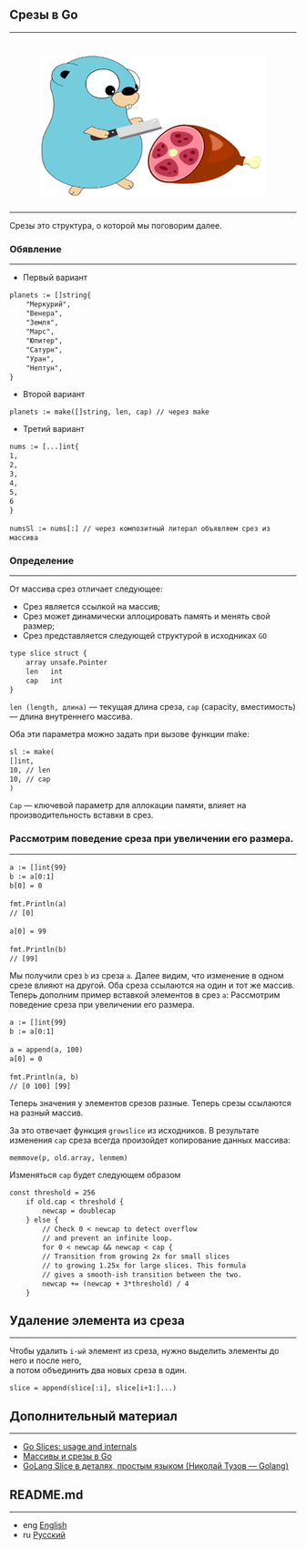 ## Срезы в Go
***
<h1 align="center"><img class="goldT" src="../../img/gophslice.svg" width="400" height="250"></h1>

***

Срезы это структура, о которой мы поговорим далее.
### Обявление
***
- Первый вариант
```golang
planets := []string{
    "Меркурий",
    "Венера",
    "Земля",
    "Марс",
    "Юпитер",
    "Сатурн",
    "Уран",
    "Нептун",
}
```

- Второй вариант
```golang
planets := make([]string, len, cap) // через make
```

- Третий вариант
```golang
nums := [...]int{
1,
2,
3,
4,
5,
6
}

numsSl := nums[:] // через композитный литерал объявляем срез из массива
```
### Определение
***
От массива срез отличает следующее:  

- Срез является ссылкой на массив;
- Срез может динамически аллоцировать память и менять свой размер;
- Срез представляется следующей структурой в исходниках `GO`

```golang
type slice struct {
    array unsafe.Pointer
    len   int
    cap   int
}
```
`len (length, длина)` — текущая длина среза, `cap` (capacity, вместимость) — длина внутреннего массива.

Оба эти параметра можно задать при вызове функции make:
```golang
sl := make(
[]int,
10, // len
10, // cap
)
```
`Cap` — ключевой параметр для аллокации памяти, влияет на производительность вставки в срез.

### Рассмотрим поведение среза при увеличении его размера.
***
```golang
a := []int{99}
b := a[0:1]
b[0] = 0

fmt.Println(a)
// [0]

a[0] = 99

fmt.Println(b)
// [99]
```

Мы получили срез `b` из среза `a`. Далее видим, что изменение в одном срезе влияют на другой. Оба среза ссылаются на один и тот же массив.
Теперь дополним пример вставкой элементов в срез `a`:
Рассмотрим поведение среза при увеличении его размера.
```golang
a := []int{99}
b := a[0:1]

a = append(a, 100)
a[0] = 0

fmt.Println(a, b)
// [0 100] [99]
```
Теперь значения у элементов срезов разные. Теперь срезы ссылаются на разный массив.

За это отвечает функция `growslice` из исходников.
В результате изменения `cap` среза всегда произойдет копирование данных массива:
```golang
memmove(p, old.array, lenmem)
```
Изменяться `cap` будет следующем образом
```golang
const threshold = 256
    if old.cap < threshold {
        newcap = doublecap
    } else {
        // Check 0 < newcap to detect overflow
        // and prevent an infinite loop.
        for 0 < newcap && newcap < cap {
        // Transition from growing 2x for small slices
        // to growing 1.25x for large slices. This formula
        // gives a smooth-ish transition between the two.
        newcap += (newcap + 3*threshold) / 4
	}
```

## Удаление элемента из среза
***
Чтобы удалить `i-ый` элемент из среза, нужно выделить элементы до него и после него,  
а потом объединить два новых среза в один.
```golang
slice = append(slice[:i], slice[i+1:]...)
```

## Дополнительный материал
***
- [Go Slices: usage and internals](https://go.dev/blog/slices-intro)
- [Массивы и срезы в Go](https://www.digitalocean.com/community/tutorials/understanding-arrays-and-slices-in-go-ru)
- [GoLang Slice в деталях, простым языком (Николай Тузов — Golang)](https://www.youtube.com/watch?v=10LW7NROfOQ&ab_channel=%D0%9D%D0%B8%D0%BA%D0%BE%D0%BB%D0%B0%D0%B9%D0%A2%D1%83%D0%B7%D0%BE%D0%B2%E2%80%94Golang)

## README.md
***

- eng [English](https://github.com/lumorow/golang-interview-preparation/blob/main/Basic/slice/README.md)
- ru [Русский](https://github.com/lumorow/golang-interview-preparation/blob/main/Basic/slice/README.ru.md)